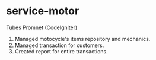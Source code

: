 # service-motor
 Tubes Promnet (CodeIgniter)

1. Managed motocycle's items repository and mechanics.
2. Managed transaction for customers.
3. Created report for entire transactions.
